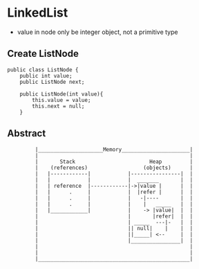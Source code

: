 # LinkedList
  - value in node only be integer object, not a primitive type

## Create ListNode
    public class ListNode {
        public int value;
        public ListNode next;

        public ListNode(int value){
            this.value = value;
            this.next = null;
        }


## Abstract
             |_____________________Memory______________________| 
             |                                                 |   
             |       Stack                        Heap         |
             |    (references)                  (objects)      |
             |   |------------|            |----------------|  |
             |   |            |            |  _______       |  |
             |   | reference  |------------|->|value |      |  |
             |   |      .     |            |  |refer |      |  |
             |   |      .     |            |   -|----       |  |
             |   |      .     |            |    |   _____   |  |
             |   |____________|            |    -> |value|  |  |
             |                             |       |refer|  |  |
             |                             | _____  ---|-   |  |
             |                             || null|    |    |  |
             |                             ||_____| <--     |  |
             |                             |________________|  |
             |                                                 |
             |                                                 |
             |_________________________________________________| 
